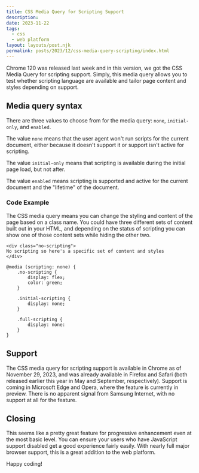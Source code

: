 ```yaml
---
title: CSS Media Query for Scripting Support
description:
date: 2023-11-22
tags:
  - css
  - web platform 
layout: layouts/post.njk
permalink: posts/2023/12/css-media-query-scripting/index.html
---
```


Chrome 120 was released last week and in this version, we got the CSS Media Query for scripting support. Simply, this media query allows you to test whether scripting language are available and tailor page content and styles depending on support. 

## Media query syntax 

There are three values to choose from for the media query: `none`, `initial-only`, and `enabled`.

The value `none` means that the user agent won't run scripts for the current document, either because it doesn't support it or support isn't active for scripting. 

The value `initial-only` means that scripting is available during the initial page load, but not after. 

The value `enabled` means scripting is supported and active for the current document and the "lifetime" of the document. 

### Code Example

The CSS media query means you can change the styling and content of the page based on a class name. You could have three different sets of content built out in your HTML, and depending on the status of scripting you can show one of those content sets while hiding the other two. 

``` 
<div class="no-scripting">
No scripting so here's a specific set of content and styles 
</div>

@media (scripting: none) {
    .no-scripting {
        display: flex;
        color: green;
    }

    .initial-scripting {
        display: none;
    }

    .full-scripting {
        display: none:
    }
}
```

## Support

The CSS media query for scripting support is available in Chrome as of November 29, 2023, and was already available in Firefox and Safari (both released earlier this year in May and September, respectively). Support is coming in Microsoft Edge and Opera, where the feature is currently in preview. There is no apparent signal from Samsung Internet, with no support at all for the feature.  

## Closing 

This seems like a pretty great feature for progressive enhancement even at the most basic level. You can ensure your users who have JavaScript support disabled get a good experience fairly easily.  With nearly full major browser support, this is a great addition to the web platform. 

Happy coding!